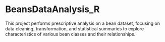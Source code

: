 # BeansDataAnalysis_R
 This project performs prescriptive analysis on a bean dataset, focusing on data cleaning, transformation, and statistical summaries to explore characteristics of various bean classes and their relationships.
